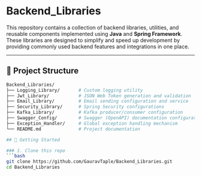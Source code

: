# Backend_Libraries

This repository contains a collection of backend libraries, utilities, and reusable components implemented using **Java** and **Spring Framework**. These libraries are designed to simplify and speed up development by providing commonly used backend features and integrations in one place.

---

## 📁 Project Structure

```bash
Backend_Libraries/
├── Logging_Library/       # Custom logging utility
├── Jwt_Library/           # JSON Web Token generation and validation
├── Email_Library/         # Email sending configuration and service
├── Security_Library/      # Spring Security configurations
├── Kafka_Library/         # Kafka producer/consumer configuration
├── Swagger_Config/        # Swagger (OpenAPI) documentation configuration
├── Exception_Handler/     # Global exception handling mechanism
└── README.md              # Project documentation

## 🚀 Getting Started

### 1. Clone this repo
```bash
git clone https://github.com/GauravTaple/Backend_Libraries.git
cd Backend_Libraries
